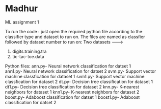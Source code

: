 # Madhur
ML assignment 1

To run the code : just open the required python file according to the classifier type and dataset to run on.
The files are named as classfier followed by dataset number to run on:
Two datasets --->
1. digits.training.tra
2. tic-tac-toe.data

Python files:
ann.py- Neural network  classification for datset 1   
ann1.py- Neural network classification for datset 2
svm.py- Support vector machine classfication for dataset 1
svm1.py- Support vector machine classfication for dataset 2
dt.py- Decision tree classification for dataset 1
dt1.py- Decision tree classification for dataset 2
knn.py- K-nearest neighbors for dataset 1
knn1.py- K-nearest neighbors for dataset 2
boost.py- Adaboost classification for datset 1
boost1.py- Adaboost classification for datset 2


